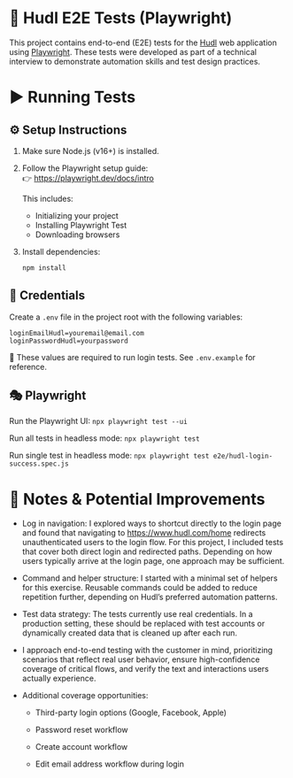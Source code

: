 # 📘 Hudl E2E Tests (Playwright)
This project contains end-to-end (E2E) tests for the [Hudl](https://www.hudl.com/) web application using [Playwright](https://playwright.dev/). These tests were developed as part of a technical interview to demonstrate automation skills and test design practices.

# ▶️ Running Tests

## ⚙️ Setup Instructions

1. Make sure Node.js (v16+) is installed.
2. Follow the Playwright setup guide:  
   👉 https://playwright.dev/docs/intro

   This includes:
   - Initializing your project
   - Installing Playwright Test
   - Downloading browsers

3. Install dependencies:

   ```bash
   npm install


## 🔐 Credentials

Create a `.env` file in the project root with the following variables:

```env
loginEmailHudl=youremail@email.com
loginPasswordHudl=yourpassword
```
📌 These values are required to run login tests. See `.env.example` for reference.

## 🎭 Playwright

Run the Playwright UI:
`npx playwright test --ui`

Run all tests in headless mode:
`npx playwright test`

Run single test in headless mode:
`npx playwright test e2e/hudl-login-success.spec.js`


# 🔧 Notes & Potential Improvements
- Log in navigation: I explored ways to shortcut directly to the login page and found that navigating to https://www.hudl.com/home redirects unauthenticated users to the login flow. For this project, I included tests that cover both direct login and redirected paths. Depending on how users typically arrive at the login page, one approach may be sufficient.

- Command and helper structure: I started with a minimal set of helpers for this exercise. Reusable commands could be added to reduce repetition further, depending on Hudl’s preferred automation patterns.

- Test data strategy: The tests currently use real credentials. In a production setting, these should be replaced with test accounts or dynamically created data that is cleaned up after each run.

- I approach end-to-end testing with the customer in mind, prioritizing scenarios that reflect real user behavior, ensure high-confidence coverage of critical flows, and verify the text and interactions users actually experience.

- Additional coverage opportunities:

   - Third-party login options (Google, Facebook, Apple)

   - Password reset workflow

   - Create account workflow

   - Edit email address workflow during login

